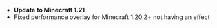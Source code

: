 - **Update to Minecraft 1.21**
- Fixed performance overlay for Minecraft 1.20.2+ not having an effect
